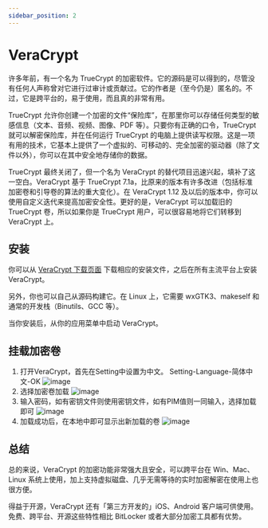 ```yaml
---
sidebar_position: 2
---
```


# VeraCrypt

许多年前，有一个名为 TrueCrypt 的加密软件。它的源码是可以得到的，尽管没有任何人声称曾对它进行过审计或贡献过。它的作者是（至今仍是）匿名的。不过，它是跨平台的，易于使用，而且真的非常有用。

TrueCrypt 允许你创建一个加密的文件“保险库”，在那里你可以存储任何类型的敏感信息（文本、音频、视频、图像、PDF 等）。只要你有正确的口令，TrueCrypt 就可以解密保险库，并在任何运行 TrueCrypt 的电脑上提供读写权限。这是一项有用的技术，它基本上提供了一个虚拟的、可移动的、完全加密的驱动器（除了文件以外），你可以在其中安全地存储你的数据。

TrueCrypt 最终关闭了，但一个名为 VeraCrypt 的替代项目迅速兴起，填补了这一空白。VeraCrypt 基于 TrueCrypt 7.1a，比原来的版本有许多改进（包括标准加密卷和引导卷的算法的重大变化）。在 VeraCrypt 1.12 及以后的版本中，你可以使用自定义迭代来提高加密安全性。更好的是，VeraCrypt 可以加载旧的 TrueCrypt 卷，所以如果你是 TrueCrypt 用户，可以很容易地将它们转移到 VeraCrypt 上。

## 安装

你可以从 [VeraCrypt 下载页面](https://veracrypt.fr/en/Downloads.html) 下载相应的安装文件，之后在所有主流平台上安装 VeraCrypt。

另外，你也可以自己从源码构建它。在 Linux 上，它需要 wxGTK3、makeself 和通常的开发栈（Binutils、GCC 等）。

当你安装后，从你的应用菜单中启动 VeraCrypt。

## 挂载加密卷

1. 打开VeraCrypt，首先在Setting中设置为中文。
   Setting-Language-简体中文-OK
   ![image](https://www.forensics-wiki.com/assets/img/QQ%E6%88%AA%E5%9B%BE20220928134204.png)
2. 选择加密卷加载
   ![image](https://www.forensics-wiki.com/assets/img/QQ%E6%88%AA%E5%9B%BE20220928134407.png)
3. 输入密码，如有密钥文件则使用密钥文件，如有PIM值则一同输入，选择加载即可
   ![image](https://www.forensics-wiki.com/assets/img/QQ%E6%88%AA%E5%9B%BE20220928134611.png)
4. 加载成功后，在本地中即可显示出新加载的卷
   ![image](https://www.forensics-wiki.com/assets/img/QQ%E6%88%AA%E5%9B%BE20220928134853.png)

## 总结

总的来说，VeraCrypt 的加密功能非常强大且安全，可以跨平台在 Win、Mac、Linux 系统上使用，加上支持虚拟磁盘、几乎无需等待的实时加密解密在使用上也很方便。

得益于开源，VeraCrypt 还有「第三方开发的」iOS、Android 客户端可供使用。免费、跨平台、开源这些特性相比 BitLocker 或者大部分加密工具都有优势。
